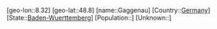 ﻿---
location: [48.8,8.32]
type: City
tags:
- geo/City


SpocWebEntityId: 30337
isDeleted: false
confidential: public

---
[geo-lon::8.32]
[geo-lat::48.8]
[name::Gaggenau]
[Country::[Germany](geo/Continent/Europe/Germany.md)]
[State::[Baden-Wuerttemberg](geo/Continent/Europe/Germany/Baden-Wuerttemberg.md)]
[Population::]
[Unknown::]

